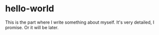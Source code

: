 # hello-world

This is the part where I write something about myself. 
It's very detailed, I promise.
Or it will be later.
